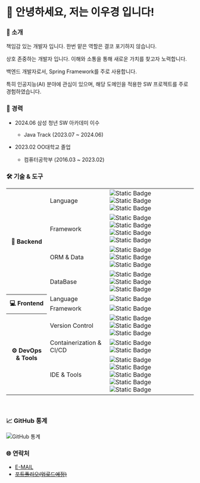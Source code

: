 # 👋 안녕하세요, 저는 이우경 입니다!

### 🚀 소개
책임감 있는 개발자 입니다. 한번 맡은 역할은 결코 포기하지 않습니다.

상호 존중하는 개발자 입니다. 이해와 소통을 통해 새로운 가치를 찾고자 노력합니다.

백엔드 개발자로서, Spring Framework를 주로 사용합니다.

특히 인공지능(AI) 분야에 관심이 있으며, 해당 도메인을 적용한 SW 프로젝트를 주로 경험하였습니다.

### 💼 경력
- 2024.06 삼성 청년 SW 아카데미 이수
  * Java Track (2023.07 ~ 2024.06)

- 2023.02 OO대학교 졸업
  * 컴퓨터공학부 (2016.03 ~ 2023.02)

### 🛠️ 기술 & 도구

<table>
    <tbody>
      <tr>
        <th rowspan="4"> 🔧 Backend </th>
        <td>Language</td>
        <td><img alt="Static Badge" src="https://img.shields.io/badge/Java-C40C0C?style=for-the-badge&logo=coffeescript&logoColor=FFFFFF&labelColor=C40C0C"> <img alt="Static Badge" src="https://img.shields.io/badge/Kotlin-0095D5?style=for-the-badge&logo=kotlin&logoColor=FFFFFF&labelColor=0095D5"> <img alt="Static Badge" src="https://img.shields.io/badge/Python-3776AB?style=for-the-badge&logo=python&logoColor=FFFFFF&labelColor=3776AB"></td>    
      </tr>
      <tr>
        <td>Framework</td>
        <td><img alt="Static Badge" src="https://img.shields.io/badge/Spring Boot-6DB33F?style=for-the-badge&logo=springboot&logoColor=FFFFFF&labelColor=6DB33F"> <img alt="Static Badge" src="https://img.shields.io/badge/Spring Cloud-6DB33F?style=for-the-badge&logo=spring&logoColor=FFFFFF&labelColor=6DB33F"> <img alt="Static Badge" src="https://img.shields.io/badge/Spring Security-6DB33F?style=for-the-badge&logo=springsecurity&logoColor=FFFFFF&labelColor=6DB33F"> <img alt="Static Badge" src="https://img.shields.io/badge/FastAPI-009688?style=for-the-badge&logo=fastapi&logoColor=FFFFFF&labelColor=009688"></td>
      </tr>
      <tr>
        <td>ORM & Data</td>
        <td><img alt="Static Badge" src="https://img.shields.io/badge/JPA-59666C?style=for-the-badge&logo=hibernate&logoColor=FFFFFF&labelColor=59666C"> <img alt="Static Badge" src="https://img.shields.io/badge/MongoDB-47A248?style=for-the-badge&logo=mongodb&logoColor=FFFFFF&labelColor=47A248"> <img alt="Static Badge" src="https://img.shields.io/badge/Elasticsearch-005571?style=for-the-badge&logo=elasticsearch&logoColor=FFFFFF&labelColor=005571"></td>
      </tr>
      <tr>
        <td>DataBase</td>
        <td><img alt="Static Badge" src="https://img.shields.io/badge/MySQL-4479A1?style=for-the-badge&logo=mysql&logoColor=FFFFFF&labelColor=4479A1"> <img alt="Static Badge" src="https://img.shields.io/badge/MariaDB-003545?style=for-the-badge&logo=mariadb&logoColor=FFFFFF&labelColor=003545"> <img alt="Static Badge" src="https://img.shields.io/badge/PostgreSQL-336791?style=for-the-badge&logo=postgresql&logoColor=FFFFFF&labelColor=336791"></td>
      </tr>
      <tr>
        <th rowspan="2"> 💻 Frontend </th>
        <td>Language</td>
        <td><img alt="Static Badge" src="https://img.shields.io/badge/JavaScript-F7DF1E?style=for-the-badge&logo=javascript&logoColor=000000&labelColor=F7DF1E"></td>  
      </tr>  
      <tr>
       <td>Framework</td>
       <td><img alt="Static Badge" src="https://img.shields.io/badge/Vue.js-4FC08D?style=for-the-badge&logo=vue.js&logoColor=FFFFFF&labelColor=4FC08D"></td>   
      </tr> 
      <tr>
      	<th rowspan="3"> ⚙️ DevOps & Tools </th>
        <td>Version Control</td>
        <td><img alt="Static Badge" src="https://img.shields.io/badge/Git-F05032?style=for-the-badge&logo=git&logoColor=FFFFFF&labelColor=F05032"> <img alt="Static Badge" src="https://img.shields.io/badge/GitHub-181717?style=for-the-badge&logo=github&logoColor=FFFFFF&labelColor=181717"> <img alt="Static Badge" src="https://img.shields.io/badge/GitLab-FC6D26?style=for-the-badge&logo=gitlab&logoColor=FFFFFF&labelColor=FC6D26"></td>  
      </tr>  
      <tr>
      	<td>Containerization & CI/CD</td>
        <td><img alt="Static Badge" src="https://img.shields.io/badge/Docker-2496ED?style=for-the-badge&logo=docker&logoColor=FFFFFF&labelColor=2496ED"> <img alt="Static Badge" src="https://img.shields.io/badge/Jenkins-D24939?style=for-the-badge&logo=jenkins&logoColor=FFFFFF&labelColor=D24939"></td>  
      </tr>  
      <tr>
      	<td>IDE & Tools</td>
        <td><img alt="Static Badge" src="https://img.shields.io/badge/Eclipse-2C2255?style=for-the-badge&logo=eclipse&logoColor=FFFFFF&labelColor=2C2255"> <img alt="Static Badge" src="https://img.shields.io/badge/IntelliJ-000000?style=for-the-badge&logo=intellijidea&logoColor=FFFFFF&labelColor=000000"> <img alt="Static Badge" src="https://img.shields.io/badge/Jira-0052CC?style=for-the-badge&logo=jira&logoColor=FFFFFF&labelColor=0052CC"> <img alt="Static Badge" src="https://img.shields.io/badge/Notion-000000?style=for-the-badge&logo=notion&logoColor=FFFFFF&labelColor=000000"> <img alt="Static Badge" src="https://img.shields.io/badge/Mattermost-0072C6?style=for-the-badge&logo=mattermost&logoColor=FFFFFF&labelColor=0072C6"></td>  
      </tr>  
    </tbody>
</table>

<br/>

### 📈 GitHub 통계
![GitHub 통계](https://github-readme-stats.vercel.app/api?username=Lee-search&show_icons=true&theme=radical)

### 🌐 연락처
- [E-MAIL](mailto:ukyoung147@gmail.com)
- ~~[포트폴리오(업로드예정)]()~~
